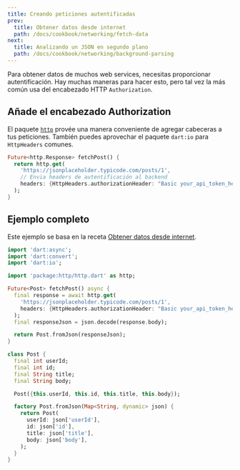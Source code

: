 ```yaml
---
title: Creando peticiones autentificadas
prev:
  title: Obtener datos desde internet
  path: /docs/cookbook/networking/fetch-data
next:
  title: Analizando un JSON en segundo plano
  path: /docs/cookbook/networking/background-parsing
---
```


Para obtener datos de muchos web services, necesitas proporcionar 
autentificación. Hay muchas maneras para hacer esto, pero tal vez la más común 
usa del encabezado HTTP `Authorization`.

## Añade el encabezado Authorization

El paquete [`http`]({{site.pub-pkg}}/http) provée una manera 
conveniente de agregar cabeceras a tus peticiones. También puedes aprovechar el 
paquete `dart:io` para `HttpHeaders` comunes.

<!-- skip -->
```dart
Future<http.Response> fetchPost() {
  return http.get(
    'https://jsonplaceholder.typicode.com/posts/1',
    // Envia headers de autentificación al backend
    headers: {HttpHeaders.authorizationHeader: "Basic your_api_token_here"},
  );
}
```

## Ejemplo completo

Este ejemplo se basa en la receta 
[Obtener datos desde internet](/docs/cookbook/networking/fetch-data/).

```dart
import 'dart:async';
import 'dart:convert';
import 'dart:io';

import 'package:http/http.dart' as http;

Future<Post> fetchPost() async {
  final response = await http.get(
    'https://jsonplaceholder.typicode.com/posts/1',
    headers: {HttpHeaders.authorizationHeader: "Basic your_api_token_here"},
  );
  final responseJson = json.decode(response.body);

  return Post.fromJson(responseJson);
}

class Post {
  final int userId;
  final int id;
  final String title;
  final String body;

  Post({this.userId, this.id, this.title, this.body});

  factory Post.fromJson(Map<String, dynamic> json) {
    return Post(
      userId: json['userId'],
      id: json['id'],
      title: json['title'],
      body: json['body'],
    );
  }
}
```
